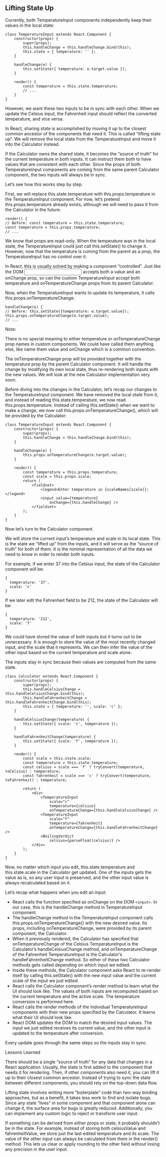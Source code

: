 ## Lifting State Up

Currently, both TemperatureInput components independently keep their values in the local state:

```
class TemperatureInput extends React.Component {
	constructor(props) {
		super(props);
		this.handleChange = this.handleChange.bind(this);
		this.state = { temperature: '' };
	}

	handleChange(e) {
		this.setState({ temperature: e.target.value });
	}

	render() {
		const temperature = this.state.temperature;
		// ...  
	}
}
```

However, we want these two inputs to be in sync with each other. When we update the Celsius input, the Fahrenheit input should reflect the converted temperature, and vice versa.

In React, sharing state is accomplished by moving it up to the closest common ancestor of the components that need it. This is called “lifting state up”. We will remove the local state from the TemperatureInput and move it into the Calculator instead.

If the Calculator owns the shared state, it becomes the “source of truth” for the current temperature in both inputs. It can instruct them both to have values that are consistent with each other. Since the props of both TemperatureInput components are coming from the same parent Calculator component, the two inputs will always be in sync.

Let’s see how this works step by step.

First, we will replace this.state.temperature with this.props.temperature in the TemperatureInput component. For now, let’s pretend this.props.temperature already exists, although we will need to pass it from the Calculator in the future:

```
render() {
// Before: const temperature = this.state.temperature;
const temperature = this.props.temperature;
// ...
```

We know that props are read-only. When the temperature was in the local state, the TemperatureInput could just call this.setState() to change it. However, now that the temperature is coming from the parent as a prop, the TemperatureInput has no control over it.

In React, this is usually solved by making a component “controlled”. Just like the DOM <input> accepts both a value and an onChange prop, so can the custom TemperatureInput accept both temperature and onTemperatureChange props from its parent Calculator.

Now, when the TemperatureInput wants to update its temperature, it calls this.props.onTemperatureChange:

```
handleChange(e) {
// Before: this.setState({temperature: e.target.value});
this.props.onTemperatureChange(e.target.value);
// ...
```

Note:

There is no special meaning to either temperature or onTemperatureChange prop names in custom components. We could have called them anything else, like name them value and onChange which is a common convention.


The onTemperatureChange prop will be provided together with the temperature prop by the parent Calculator component. It will handle the change by modifying its own local state, thus re-rendering both inputs with the new values. We will look at the new Calculator implementation very soon.

Before diving into the changes in the Calculator, let’s recap our changes to the TemperatureInput component. We have removed the local state from it, and instead of reading this.state.temperature, we now read this.props.temperature. Instead of calling this.setState() when we want to make a change, we now call this.props.onTemperatureChange(), which will be provided by the Calculator:

```
class TemperatureInput extends React.Component {
	constructor(props) {
		super(props);
		this.handleChange = this.handleChange.bind(this);
	}

	handleChange(e) {
		this.props.onTemperatureChange(e.target.value);
	}

	render() {
		const temperature = this.props.temperature;
		const scale = this.props.scale;
		return (
			<fieldset>
				<legend>Enter temperature in {scaleNames[scale]}:</legend>
				<input value={temperature}
					onChange={this.handleChange} />
			</fieldset>
		);
	}
}
```

Now let’s turn to the Calculator component.

We will store the current input’s temperature and scale in its local state. This is the state we “lifted up” from the inputs, and it will serve as the “source of truth” for both of them. It is the minimal representation of all the data we need to know in order to render both inputs.

For example, if we enter 37 into the Celsius input, the state of the Calculator component will be:

```
{
  temperature: '37',
  scale: 'c'
}
```

If we later edit the Fahrenheit field to be 212, the state of the Calculator will be:

```
{
  temperature: '212',
  scale: 'f'
}
```

We could have stored the value of both inputs but it turns out to be unnecessary. It is enough to store the value of the most recently changed input, and the scale that it represents. We can then infer the value of the other input based on the current temperature and scale alone.

The inputs stay in sync because their values are computed from the same state.

```
class Calculator extends React.Component {
	constructor(props) {
		super(props);
		this.handleCelsiusChange = this.handleCelsiusChange.bind(this);
		this.handleFahrenheitChange = this.handleFahrenheitChange.bind(this);
		this.state = { temperature: '', scale: 'c' };
	}

	handleCelsiusChange(temperature) {
		this.setState({ scale: 'c', temperature });
	}

	handleFahrenheitChange(temperature) {
		this.setState({ scale: 'f', temperature });
	}

	render() {
		const scale = this.state.scale;
		const temperature = this.state.temperature;
		const celsius = scale === 'f' ? tryConvert(temperature, toCelsius) : temperature;
		const fahrenheit = scale === 'c' ? tryConvert(temperature, toFahrenheit) : temperature;

		return (
			<div>
				<TemperatureInput
					scale="c"
					temperature={celsius}
					onTemperatureChange={this.handleCelsiusChange} />
				<TemperatureInput
					scale="f"
					temperature={fahrenheit}
					onTemperatureChange={this.handleFahrenheitChange} />
				<BoilingVerdict
					celsius={parseFloat(celsius)} />
			</div>
		);
	}
}
```

Now, no matter which input you edit, this.state.temperature and this.state.scale in the Calculator get updated. One of the inputs gets the value as is, so any user input is preserved, and the other input value is always recalculated based on it.

Let’s recap what happens when you edit an input:

* React calls the function specified as onChange on the DOM `<input>`. In our case, this is the handleChange method in TemperatureInput component.
* The handleChange method in the TemperatureInput component calls this.props.onTemperatureChange() with the new desired value. Its props, including onTemperatureChange, were provided by its parent component, the Calculator.
* When it previously rendered, the Calculator has specified that onTemperatureChange of the Celsius TemperatureInput is the Calculator’s handleCelsiusChange method, and onTemperatureChange of the Fahrenheit TemperatureInput is the Calculator’s handleFahrenheitChange method. So either of these two Calculator methods gets called depending on which input we edited.
* Inside these methods, the Calculator component asks React to re-render itself by calling this.setState() with the new input value and the current scale of the input we just edited.
* React calls the Calculator component’s render method to learn what the UI should look like. The values of both inputs are recomputed based on the current temperature and the active scale. The temperature conversion is performed here.
* React calls the render methods of the individual TemperatureInput components with their new props specified by the Calculator. It learns what their UI should look like.
* React DOM updates the DOM to match the desired input values. The input we just edited receives its current value, and the other input is updated to the temperature after conversion.

Every update goes through the same steps so the inputs stay in sync.


Lessons Learned

There should be a single “source of truth” for any data that changes in a React application. Usually, the state is first added to the component that needs it for rendering. Then, if other components also need it, you can lift it up to their closest common ancestor. Instead of trying to sync the state between different components, you should rely on the top-down data flow.

Lifting state involves writing more “boilerplate” code than two-way binding approaches, but as a benefit, it takes less work to find and isolate bugs. Since any state “lives” in some component and that component alone can change it, the surface area for bugs is greatly reduced. Additionally, you can implement any custom logic to reject or transform user input.

If something can be derived from either props or state, it probably shouldn’t be in the state. For example, instead of storing both celsiusValue and fahrenheitValue, we store just the last edited temperature and its scale. The value of the other input can always be calculated from them in the render() method. This lets us clear or apply rounding to the other field without losing any precision in the user input.
